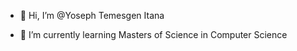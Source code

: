 - 👋 Hi, I’m @Yoseph Temesgen Itana

- 🌱 I’m currently learning Masters of Science in Computer Science


<!---

--->
